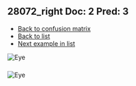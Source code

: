 ## 28072_right Doc: 2 Pred: 3
- [Back to confusion matrix](https://github.com/juliandewit/kaggle_retinopathy/blob/master/matrix.md)
- [Back to list](https://github.com/juliandewit/kaggle_retinopathy/blob/master/lists/23/list.md)
- [Next example in list](https://github.com/juliandewit/kaggle_retinopathy/blob/master/lists/23/28/28122_left.md)

![Eye](https://retinopaty.blob.core.windows.net/size1024/28072_right_2.jpeg)

### 

![Eye]()
